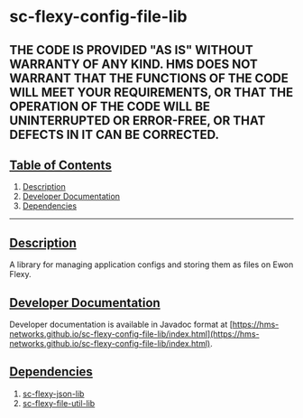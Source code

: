 # sc-flexy-config-file-lib

THE CODE IS PROVIDED "AS IS" WITHOUT WARRANTY OF ANY KIND. HMS DOES NOT WARRANT THAT THE FUNCTIONS OF THE CODE WILL MEET YOUR REQUIREMENTS, OR THAT THE OPERATION OF THE CODE WILL BE UNINTERRUPTED OR ERROR-FREE, OR THAT DEFECTS IN IT CAN BE CORRECTED.
---

## [Table of Contents](#table-of-contents)

1. [Description](#description)
2. [Developer Documentation](#developer-documentation)
3. [Dependencies](#dependencies)

---

## [Description](#table-of-contents)

A library for managing application configs and storing them as files on Ewon Flexy.

## [Developer Documentation](#table-of-contents)

Developer documentation is available in Javadoc format at [https://hms-networks.github.io/sc-flexy-config-file-lib/index.html](https://hms-networks.github.io/sc-flexy-config-file-lib/index.html).

## [Dependencies](#table-of-contents)
1. [sc-flexy-json-lib](https://github.com/hms-networks/sc-flexy-json-lib)
2. [sc-flexy-file-util-lib](https://github.com/hms-networks/sc-flexy-file-util-lib)